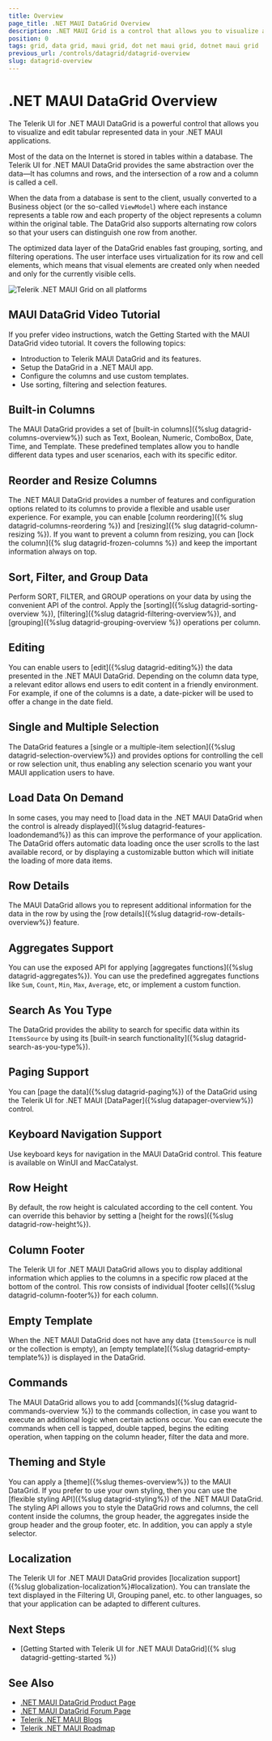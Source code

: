 ```yaml
---
title: Overview
page_title: .NET MAUI DataGrid Overview
description: .NET MAUI Grid is a control that allows you to visualize and edit tabular data in your .NET MAUI apps.
position: 0
tags: grid, data grid, maui grid, dot net maui grid, dotnet maui grid
previous_url: /controls/datagrid/datagrid-overview
slug: datagrid-overview
---
```


# .NET MAUI DataGrid Overview

The Telerik UI for .NET MAUI DataGrid is a powerful control that allows you to visualize and edit tabular represented data in your .NET MAUI applications.

Most of the data on the Internet is stored in tables within a database. The Telerik UI for .NET MAUI DataGrid provides the same abstraction over the data&mdash;It has columns and rows, and the intersection of a row and a column is called a cell.

When the data from a database is sent to the client, usually converted to a Business object (or the so-called `ViewModel`) where each instance represents a table row and each property of the object represents a column within the original table. The DataGrid also supports alternating row colors so that your users can distinguish one row from another.

The optimized data layer of the DataGrid enables fast grouping, sorting, and filtering operations. The user interface uses virtualization for its row and cell elements, which means that visual elements are created only when needed and only for the currently visible cells.

![Telerik .NET MAUI Grid on all platforms](images/datagrid-overview.png "Telerik .NET MAUI Grid")

## MAUI DataGrid Video Tutorial

If you prefer video instructions, watch the Getting Started with the MAUI DataGrid video tutorial. It covers the following topics:
* Introduction to Telerik MAUI DataGrid and its features.
* Setup the DataGrid in a .NET MAUI app.
* Configure the columns and use custom templates.
* Use sorting, filtering and selection features.

<script type="application/ld+json"> 
{
  "@context": "https://schema.org",
  "@type": "VideoObject",
  "name": "Mastering the DataGrid in Telerik UI for .NET MAUI: Setup, Columns, Sorting, and More | Chapter 4",
  "description": "Take your .NET MAUI skills to the next level with Chapter 4 of the Telerik UI for .NET MAUI course!
This video provides a comprehensive guide to .NET MAUI Grid control. Learn about its features, setup process, column configuration, and creating custom column templates. Discover how to enable sorting, filtering, and selection for a dynamic and powerful data presentation in your apps. Watch now and become a DataGrid expert!",
  "thumbnailUrl": "https://img.youtube.com/vi/XxUvA4fKHzU/maxresdefault.jpg",
  "uploadDate": "2024-12-05",
  "duration": "PT20M27S",
  "contentUrl": "https://youtu.be/XxUvA4fKHzU",
  "embedUrl": "https://www.youtube.com/embed/XxUvA4fKHzU"
}
</script> 


## Built-in Columns

The MAUI DataGrid provides a set of [built-in columns]({%slug datagrid-columns-overview%}) such as Text, Boolean, Numeric, ComboBox, Date, Time, and Template. These predefined templates allow you to handle different data types and user scenarios, each with its specific editor.

## Reorder and Resize Columns

The .NET MAUI DataGrid provides a number of features and configuration options related to its columns to provide a flexible and usable user experience. For example, you can enable [column reordering]({% slug datagrid-columns-reordering %}) and [resizing]({% slug datagrid-column-resizing %}). If you want to prevent a column from resizing, you can [lock the column]({% slug datagrid-frozen-columns %}) and keep the important information always on top.

## Sort, Filter, and Group Data

Perform SORT, FILTER, and GROUP operations on your data by using the convenient API of the control. Apply the [sorting]({%slug datagrid-sorting-overview %}), [filtering]({%slug datagrid-filtering-overview%}), and [grouping]({%slug datagrid-grouping-overview %}) operations per column.

## Editing

You can enable users to [edit]({%slug datagrid-editing%}) the data presented in the .NET MAUI DataGrid. Depending on the column data type, a relevant editor allows end users to edit content in a friendly environment. For example, if one of the columns is a date, a date-picker will be used to offer a change in the date field.

## Single and Multiple Selection

The DataGrid features a [single or a multiple-item selection]({%slug datagrid-selection-overview%}) and provides options for controlling the cell or row selection unit, thus enabling any selection scenario you want your MAUI application users to have.

## Load Data On Demand

In some cases, you may need to [load data in the .NET MAUI DataGrid when the control is already displayed]({%slug datagrid-features-loadondemand%}) as this can improve the performance of your application. The DataGrid offers automatic data loading once the user scrolls to the last available record, or by displaying a customizable button which will initiate the loading of more data items.

## Row Details

The MAUI DataGrid allows you to represent additional information for the data in the row by using the [row details]({%slug datagrid-row-details-overview%}) feature.

## Aggregates Support

You can use the exposed API for applying [aggregates functions]({%slug datagrid-aggregates%}). You can use the predefined aggregates functions like `Sum`, `Count`, `Min`, `Max`, `Average`, etc, or implement a custom function. 

## Search As You Type

The DataGrid provides the ability to search for specific data within its `ItemsSource` by using its [built-in search functionality]({%slug datagrid-search-as-you-type%}).

## Paging Support

You can [page the data]({%slug datagrid-paging%}) of the DataGrid using the Telerik UI for .NET MAUI [DataPager]({%slug datapager-overview%}) control.

## Keyboard Navigation Support

Use keyboard keys for navigation in the MAUI DataGrid control. This feature is available on WinUI and MacCatalyst.

## Row Height

By default, the row height is calculated according to the cell content. You can override this behavior by setting a [height for the rows]({%slug datagrid-row-height%}). 

## Column Footer

The Telerik UI for .NET MAUI DataGrid allows you to display additional information which applies to the columns in a specific row placed at the bottom of the control. This row consists of individual [footer cells]({%slug datagrid-column-footer%}) for each column.

## Empty Template

When the .NET MAUI DataGrid does not have any data (`ItemsSource` is null or the collection is empty), an [empty template]({%slug datagrid-empty-template%}) is displayed in the DataGrid.

## Commands

The MAUI DataGrid allows you to add [commands]({%slug datagrid-commands-overview %}) to the commands collection, in case you want to execute an additional logic when certain actions occur. You can execute the commands when cell is tapped, double tapped, begins the editing operation, when tapping on the column header, filter the data and more. 

## Theming and Style

You can apply a [theme]({%slug themes-overview%}) to the MAUI DataGrid. If you prefer to use your own styling, then you can use the [flexible styling API]({%slug datagrid-styling%}) of the .NET MAUI DataGrid. The styling API allows you to style the DataGrid rows and columns, the cell content inside the columns, the group header, the aggregates inside the group header and the group footer, etc. 
In addition, you can apply a style selector.

## Localization

The Telerik UI for .NET MAUI DataGrid provides [localization support]({%slug globalization-localization%}#localization). You can translate the text displayed in the Filtering UI, Grouping panel, etc. to other languages, so that your application can be adapted to different cultures.

## Next Steps

- [Getting Started with Telerik UI for .NET MAUI DataGrid]({% slug datagrid-getting-started %})

## See Also

- [.NET MAUI DataGrid Product Page](https://www.telerik.com/maui-ui/datagrid)
- [.NET MAUI DataGrid Forum Page](https://www.telerik.com/forums/maui?tagId=1801)
- [Telerik .NET MAUI Blogs](https://www.telerik.com/blogs/mobile-net-maui)
- [Telerik .NET MAUI Roadmap](https://www.telerik.com/support/whats-new/maui-ui/roadmap)
